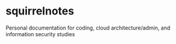 # squirrelnotes
Personal documentation for coding, cloud architecture/admin, and information security studies
